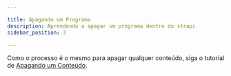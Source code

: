 ```yaml
---

title: Apagando um Programa
description: Aprendendo a apagar um programa dentro do strapi
sidebar_position: 3

---
```



Como o processo é o mesmo para apagar qualquer conteúdo, siga o tutorial de [Apagando um Conteúdo](/docs/strapi/iniciando-gerenciamento#apagando-um-conteúdo).